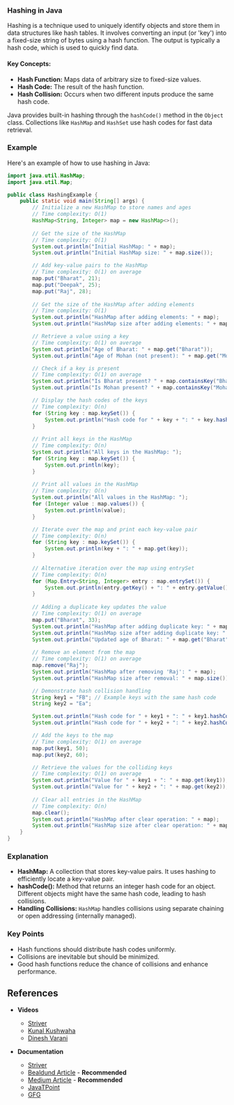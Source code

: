 ### Hashing in Java

Hashing is a technique used to uniquely identify objects and store them in data structures like hash tables. It involves converting an input (or 'key') into a fixed-size string of bytes using a hash function. The output is typically a hash code, which is used to quickly find data.

#### Key Concepts:

- **Hash Function:** Maps data of arbitrary size to fixed-size values.
- **Hash Code:** The result of the hash function.
- **Hash Collision:** Occurs when two different inputs produce the same hash code.

Java provides built-in hashing through the `hashCode()` method in the `Object` class. Collections like `HashMap` and `HashSet` use hash codes for fast data retrieval.

### Example

Here's an example of how to use hashing in Java:

```java
import java.util.HashMap;
import java.util.Map;

public class HashingExample {
    public static void main(String[] args) {
        // Initialize a new HashMap to store names and ages
        // Time complexity: O(1)
        HashMap<String, Integer> map = new HashMap<>();
        
        // Get the size of the HashMap
        // Time complexity: O(1)
        System.out.println("Initial HashMap: " + map);
        System.out.println("Initial HashMap size: " + map.size());

        // Add key-value pairs to the HashMap
        // Time complexity: O(1) on average
        map.put("Bharat", 21);
        map.put("Deepak", 25);
        map.put("Raj", 28);
        
        // Get the size of the HashMap after adding elements
        // Time complexity: O(1)
        System.out.println("HashMap after adding elements: " + map);
        System.out.println("HashMap size after adding elements: " + map.size());

        // Retrieve a value using a key
        // Time complexity: O(1) on average
        System.out.println("Age of Bharat: " + map.get("Bharat"));
        System.out.println("Age of Mohan (not present): " + map.get("Mohan"));

        // Check if a key is present
        // Time complexity: O(1) on average
        System.out.println("Is Bharat present? " + map.containsKey("Bharat"));
        System.out.println("Is Mohan present? " + map.containsKey("Mohan"));

        // Display the hash codes of the keys
        // Time complexity: O(n)
        for (String key : map.keySet()) {
            System.out.println("Hash code for " + key + ": " + key.hashCode());
        }
        
        // Print all keys in the HashMap
        // Time complexity: O(n)
        System.out.println("All keys in the HashMap: ");
        for (String key : map.keySet()) {
            System.out.println(key);
        }
        
        // Print all values in the HashMap
        // Time complexity: O(n)
        System.out.println("All values in the HashMap: ");
        for (Integer value : map.values()) {
            System.out.println(value);
        }

        // Iterate over the map and print each key-value pair
        // Time complexity: O(n)
        for (String key : map.keySet()) {
            System.out.println(key + ": " + map.get(key));
        }
        
        // Alternative iteration over the map using entrySet
        // Time complexity: O(n)
        for (Map.Entry<String, Integer> entry : map.entrySet()) {
            System.out.println(entry.getKey() + ": " + entry.getValue());
        }
        
        // Adding a duplicate key updates the value
        // Time complexity: O(1) on average
        map.put("Bharat", 33);
        System.out.println("HashMap after adding duplicate key: " + map);
        System.out.println("HashMap size after adding duplicate key: " + map.size());
        System.out.println("Updated age of Bharat: " + map.get("Bharat"));
        
        // Remove an element from the map
        // Time complexity: O(1) on average
        map.remove("Raj");
        System.out.println("HashMap after removing 'Raj': " + map);
        System.out.println("HashMap size after removal: " + map.size());

        // Demonstrate hash collision handling
        String key1 = "FB"; // Example keys with the same hash code
        String key2 = "Ea";

        System.out.println("Hash code for " + key1 + ": " + key1.hashCode());
        System.out.println("Hash code for " + key2 + ": " + key2.hashCode());

        // Add the keys to the map
        // Time complexity: O(1) on average
        map.put(key1, 50);
        map.put(key2, 60);

        // Retrieve the values for the colliding keys
        // Time complexity: O(1) on average
        System.out.println("Value for " + key1 + ": " + map.get(key1));
        System.out.println("Value for " + key2 + ": " + map.get(key2));
        
        // Clear all entries in the HashMap
        // Time complexity: O(n)
        map.clear();
        System.out.println("HashMap after clear operation: " + map);
        System.out.println("HashMap size after clear operation: " + map.size());
    }
}
```

### Explanation

- **HashMap:** A collection that stores key-value pairs. It uses hashing to efficiently locate a key-value pair.
- **hashCode():** Method that returns an integer hash code for an object. Different objects might have the same hash code, leading to hash collisions.
- **Handling Collisions:** `HashMap` handles collisions using separate chaining or open addressing (internally managed).

### Key Points

- Hash functions should distribute hash codes uniformly.
- Collisions are inevitable but should be minimized.
- Good hash functions reduce the chance of collisions and enhance performance.


## References
- **Videos**
  - [Striver](https://www.youtube.com/watch?v=KEs5UyBJ39g)
  - [Kunal Kushwaha](https://www.youtube.com/watch?v=XLbvmMz8Fr8&t=3983s)
  - [Dinesh Varani](https://www.youtube.com/watch?v=44A_jk4_Rx8&list=PL6Zs6LgrJj3uyNihSkIq9QcNMylpR_9ba)
    
- **Documentation**
  - [Striver](https://takeuforward.org/hashing/hashing-maps-time-complexity-collisions-division-rule-of-hashing-strivers-a2z-dsa-course/)
  - [Bealdund Article](https://www.baeldung.com/sha-256-hashing-java) - **Recommended**
  - [Medium Article](https://medium.com/@alexthedev/hashing-in-java-f0436cd4284b) - **Recommended**
  - [JavaTPoint](https://www.javatpoint.com/hashing-algorithm-in-java)
  - [GFG](https://www.geeksforgeeks.org/hashing-in-java/)
